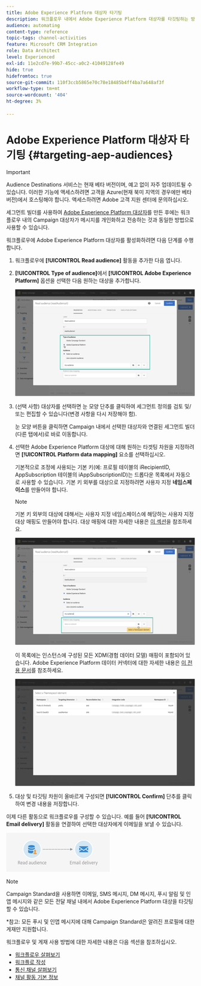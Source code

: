 ```yaml
---
title: Adobe Experience Platform 대상자 타기팅
description: 워크플로우 내에서 Adobe Experience Platform 대상자를 타깃팅하는 방법을 알아봅니다.
audience: automating
content-type: reference
topic-tags: channel-activities
feature: Microsoft CRM Integration
role: Data Architect
level: Experienced
exl-id: 11e2cd7e-99b7-45cc-a0c2-41049128fe49
hide: true
hidefromtoc: true
source-git-commit: 110f3ccb5865e70c78e18485b4ff4ba7a648af3f
workflow-type: tm+mt
source-wordcount: '404'
ht-degree: 3%

---
```


# Adobe Experience Platform 대상자 타기팅 {#targeting-aep-audiences}

>[!IMPORTANT]
>
>Audience Destinations 서비스는 현재 베타 버전이며, 예고 없이 자주 업데이트될 수 있습니다. 이러한 기능에 액세스하려면 고객을 Azure(현재 북미 지역의 경우에만 베타 버전)에서 호스팅해야 합니다. 액세스하려면 Adobe 고객 지원 센터에 문의하십시오.

세그먼트 빌더를 사용하여 [Adobe Experience Platform 대상자](../../integrating/using/aep-about-audience-destinations-service.md)를 만든 후에는 워크플로우 내의 Campaign 대상자가 메시지를 개인화하고 전송하는 것과 동일한 방법으로 사용할 수 있습니다.

워크플로우에 Adobe Experience Platform 대상자를 활성화하려면 다음 단계를 수행합니다.

1. 워크플로우에 **[!UICONTROL Read audience]** 활동을 추가한 다음 엽니다.

1. **[!UICONTROL Type of audience]**&#x200B;에서 **[!UICONTROL Adobe Experience Platform]** 옵션을 선택한 다음 원하는 대상을 추가합니다.

   ![](assets/aep_wkf_readaudience.png)

1. (선택 사항) 대상자를 선택하면 눈 모양 단추를 클릭하여 세그먼트 정의를 검토 및/또는 편집할 수 있습니다(변경 사항을 다시 저장해야 함).

   눈 모양 버튼을 클릭하면 Campaign 내에서 선택한 대상자와 연결된 세그먼트 빌더(다른 탭에서)로 바로 이동합니다.

1. 선택한 Adobe Experience Platform 대상에 대해 원하는 타겟팅 차원을 지정하려면 **[!UICONTROL Platform data mapping]** 요소를 선택하십시오.

   기본적으로 조정에 사용되는 기본 키(예: 프로필 테이블의 iRecipientID, AppSubscription 테이블의 iAppSubscriptionID)는 드롭다운 목록에서 자동으로 사용할 수 있습니다. 기본 키 외부를 대상으로 지정하려면 사용자 지정 **네임스페이스**&#x200B;를 만들어야 합니다.

   >[!NOTE]
   >
   >기본 키 외부의 대상에 대해서는 사용자 지정 네임스페이스에 해당하는 사용자 지정 대상 매핑도 만들어야 합니다. 대상 매핑에 대한 자세한 내용은 [이 섹션](../../administration/using/target-mappings-in-campaign.md)을 참조하세요.

   ![](assets/aep_wkf_readaudience_namespace.png)

   이 목록에는 인스턴스에 구성된 모든 XDM(경험 데이터 모델) 매핑이 포함되어 있습니다. Adobe Experience Platform 데이터 커넥터에 대한 자세한 내용은 [이 전용 문서](../../integrating/using/aep-about-data-connector.md)를 참조하세요.

   ![](assets/aep_wkf_readaudience_namespace2.png)

1. 대상 및 타깃팅 차원이 올바르게 구성되면 **[!UICONTROL Confirm]** 단추를 클릭하여 변경 내용을 저장합니다.

이제 다른 활동으로 워크플로우를 구성할 수 있습니다. 예를 들어 **[!UICONTROL Email delivery]** 활동을 연결하여 선택한 대상자에게 이메일을 보낼 수 있습니다.

![](assets/aep_wkf_email.png)

>[!NOTE]
>
>Campaign Standard을 사용하면 이메일, SMS 메시지, DM 메시지, 푸시 알림 및 인앱 메시지와 같은 모든 전달 채널 내에서 Adobe Experience Platform 대상을 타깃팅할 수 있습니다.
>
>*참고: 모든 푸시 및 인앱 메시지에 대해 Campaign Standard은 알려진 프로필에 대한 게재만 지원합니다.

워크플로우 및 게재 사용 방법에 대한 자세한 내용은 다음 섹션을 참조하십시오.

* [워크플로우 살펴보기](../../automating/using/get-started-workflows.md)
* [워크플로 작성](../../automating/using/building-a-workflow.md)
* [통신 채널 살펴보기](../../channels/using/get-started-communication-channels.md)
* [채널 활동 기본 정보](../../automating/using/about-channel-activities.md)

